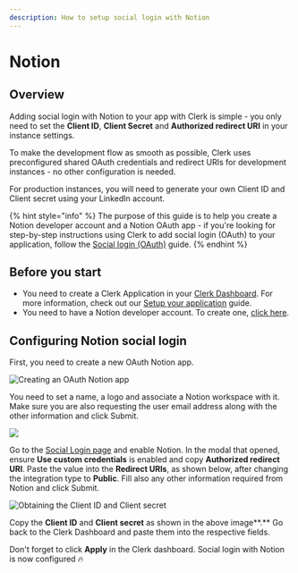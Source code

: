 ```yaml
---
description: How to setup social login with Notion
---
```


# Notion

## Overview

Adding social login with Notion to your app with Clerk is simple -  you only need to set the **Client ID**, **Client Secret** and **Authorized redirect URI** in your instance settings.

To make the development flow as smooth as possible, Clerk uses preconfigured shared OAuth credentials and redirect URIs for development instances - no other configuration is needed.&#x20;

For production instances, you will need to generate your own Client ID and Client secret using your LinkedIn account.

{% hint style="info" %}
The purpose of this guide is to help you create a Notion developer account and a Notion OAuth app - if you're looking for step-by-step instructions using Clerk to add social login (OAuth) to your application, follow the [Social login (OAuth)](../../popular-guides/social-login-oauth.md) guide.
{% endhint %}

## Before you start

* You need to create a Clerk Application in your [Clerk Dashboard](https://dashboard.clerk.dev). For more information, check out our [Setup your application](../../popular-guides/setup-your-application.md) guide.
* You need to have a Notion developer account. To create one, [click here](https://developers.notion.com).

## Configuring Notion social login

First, you need to create a new OAuth Notion app.

![Creating an OAuth Notion app](../../.gitbook/assets/oauth-notion-create-app.png)

You need to set a name, a logo and associate a Notion workspace with it. Make sure you are also requesting the user email address along with the other information and click Submit.

![](../../.gitbook/assets/oauth-notion-public-integration.png)

Go to the [Social Login page](https://dashboard.clerk.dev/last-active?path=authentication/social) and enable Notion. In the modal that opened, ensure **Use custom credentials** is enabled and copy **Authorized redirect URI**. Paste the value into the **Redirect URIs**, as shown below, after changing the integration type to **Public**. Fill also any other information required from Notion and click Submit.

![Obtaining the Client ID and Client secret](../../.gitbook/assets/oauth-notion-credentials.png)

Copy the **Client ID** and **Client secret** as shown in the above image**.** Go back to the Clerk Dashboard and paste them into the respective fields.

Don't forget to click **Apply** in the Clerk dashboard. Social login with Notion is now configured 🔥
